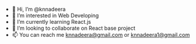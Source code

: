 - 👋 Hi, I’m @knnadeera
- 👀 I’m interested in Web Developing 
- 🌱 I’m currently learning React.js
- 💞️ I’m looking to collaborate on React base project
- 📫 You can reach me knnadeera@gmail.com or knnadeera1@gmail.com

<!---
knnadeera/knnadeera is a ✨ special ✨ repository because its `README.md` (this file) appears on your GitHub profile.
You can click the Preview link to take a look at your changes.
--->

